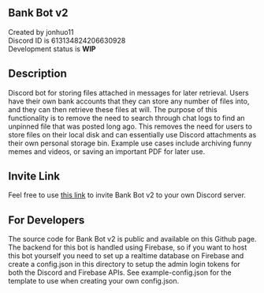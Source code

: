## Bank Bot v2
Created by jonhuo11  
Discord ID is 613134824206630928  
Development status is **WIP**

## Description
Discord bot for storing files attached in messages for later retrieval. Users have their own bank accounts that they can store any number of files into, and they can then retrieve these files at will. The purpose of this functionality is to remove the need to search through chat logs to find an unpinned file that was posted long ago. This removes the need for users to store files on their local disk and can essentially use Discord attachments as their own personal storage bin. Example use cases include archiving funny memes and videos, or saving an important PDF for later use.

## Invite Link
Feel free to use [this link](https://discord.com/oauth2/authorize?client_id=NzQyMTUyNzM0Njg5NzIyNTU0.XzB9mA.MarVY4BdH8jjQiajMrc0DBRV7KM&scope=bot&permissions=37219392 "this link") to invite Bank Bot v2 to your own Discord server.

## For Developers
The source code for Bank Bot v2 is public and available on this Github page. The backend for this bot is handled using Firebase, so if you want to host this bot yourself you need to set up a realtime database on Firebase and create a config.json in this directory to setup the admin login tokens for both the Discord and Firebase APIs. See example-config.json for the template to use when creating your own config.json.
